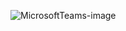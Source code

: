 ![MicrosoftTeams-image](https://github.com/AjayKamath10/Door1/assets/84276017/5415e3b2-ddc5-4b0c-98db-4e5f660ffe86)
